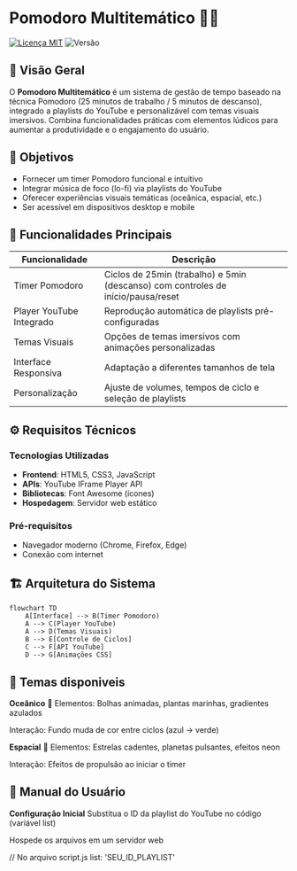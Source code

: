 # Pomodoro Multitemático 🍅🎨

[![Licença MIT](https://img.shields.io/badge/Licença-MIT-green.svg)](LICENSE)
![Versão](https://img.shields.io/badge/Versão-2.0-blue.svg)

## 📌 Visão Geral
O **Pomodoro Multitemático** é um sistema de gestão de tempo baseado na técnica Pomodoro (25 minutos de trabalho / 5 minutos de descanso), integrado a playlists do YouTube e personalizável com temas visuais imersivos. Combina funcionalidades práticas com elementos lúdicos para aumentar a produtividade e o engajamento do usuário.

## 🎯 Objetivos
- Fornecer um timer Pomodoro funcional e intuitivo
- Integrar música de foco (lo-fi) via playlists do YouTube
- Oferecer experiências visuais temáticas (oceânica, espacial, etc.)
- Ser acessível em dispositivos desktop e mobile

## 🚀 Funcionalidades Principais
| Funcionalidade          | Descrição                                                                 |
|-------------------------|---------------------------------------------------------------------------|
| Timer Pomodoro          | Ciclos de 25min (trabalho) e 5min (descanso) com controles de início/pausa/reset |
| Player YouTube Integrado| Reprodução automática de playlists pré-configuradas                       |
| Temas Visuais           | Opções de temas imersivos com animações personalizadas                    |
| Interface Responsiva    | Adaptação a diferentes tamanhos de tela                                   |
| Personalização          | Ajuste de volumes, tempos de ciclo e seleção de playlists                 |

## ⚙️ Requisitos Técnicos
### Tecnologias Utilizadas
- **Frontend**: HTML5, CSS3, JavaScript
- **APIs**: YouTube IFrame Player API
- **Bibliotecas**: Font Awesome (ícones)
- **Hospedagem**: Servidor web estático

### Pré-requisitos
- Navegador moderno (Chrome, Firefox, Edge)
- Conexão com internet

## 🏗️ Arquitetura do Sistema
```mermaid
flowchart TD
    A[Interface] --> B(Timer Pomodoro)
    A --> C(Player YouTube)
    A --> D(Temas Visuais)
    B --> E[Controle de Ciclos]
    C --> F[API YouTube]
    D --> G[Animações CSS]
```

## 🎨 Temas disponiveis
**Oceânico** 🌊
Elementos: Bolhas animadas, plantas marinhas, gradientes azulados

Interação: Fundo muda de cor entre ciclos (azul → verde)

**Espacial** 🚀
Elementos: Estrelas cadentes, planetas pulsantes, efeitos neon

Interação: Efeitos de propulsão ao iniciar o timer


## 📖 Manual do Usuário
**Configuração Inicial**
Substitua o ID da playlist do YouTube no código (variável list)

Hospede os arquivos em um servidor web

// No arquivo script.js
list: 'SEU_ID_PLAYLIST'
